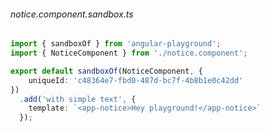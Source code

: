 ###### notice.component.sandbox.ts
```typescript
import { sandboxOf } from 'angular-playground';
import { NoticeComponent } from './notice.component';

export default sandboxOf(NoticeComponent, {
    uniqueId: 'c48364e7-fbd0-487d-bc7f-4b8b1e0c42dd'  
})
  .add('with simple text', {
    template: `<app-notice>Hey playground!</app-notice>`
  });
```
